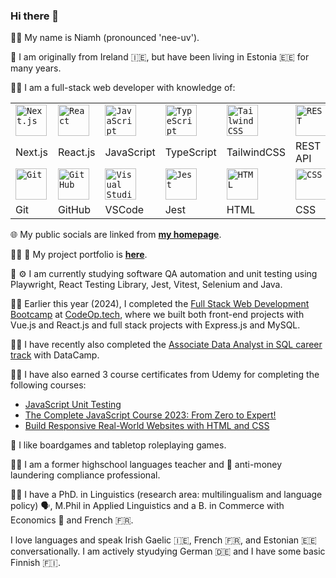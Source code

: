### Hi there 👋

🙋‍♀️ My name is Niamh (pronounced 'nee-uv').

📍 I am originally from Ireland 🇮🇪, but have been living in Estonia 🇪🇪 for many years.

👩‍💻 I am a full-stack web developer with knowledge of: 

<div>
	<table>
		<tr>
			<td><code><img width="50" src="https://github.com/marwin1991/profile-technology-icons/assets/136815194/5f8c622c-c217-4649-b0a9-7e0ee24bd704" alt="Next.js" title="Next.js"/></code></td>
			<td><code><img width="50" src="https://user-images.githubusercontent.com/25181517/183897015-94a058a6-b86e-4e42-a37f-bf92061753e5.png" alt="React" title="React"/></code></td>
			<td><code><img width="50" src="https://user-images.githubusercontent.com/25181517/117447155-6a868a00-af3d-11eb-9cfe-245df15c9f3f.png" alt="JavaScript" title="JavaScript"/></code></td>
			<td><code><img width="50" src="https://user-images.githubusercontent.com/25181517/183890598-19a0ac2d-e88a-4005-a8df-1ee36782fde1.png" alt="TypeScript" title="TypeScript"/></code></td>
			<td><code><img width="50" src="https://user-images.githubusercontent.com/25181517/202896760-337261ed-ee92-4979-84c4-d4b829c7355d.png" alt="Tailwind CSS" title="Tailwind CSS"/></code></td>
      <td><code><img width="50" src="https://user-images.githubusercontent.com/25181517/192107858-fe19f043-c502-4009-8c47-476fc89718ad.png" alt="REST" title="REST"/></code></td>
		</tr>
    <tr>
      <td>Next.js</td>
            <td>React.js</td>
            <td>JavaScript</td>
            <td>TypeScript</td>
            <td>TailwindCSS</td>
            <td>REST API</td>
    </tr>
		<tr>
			<td><code><img width="50" src="https://user-images.githubusercontent.com/25181517/192108372-f71d70ac-7ae6-4c0d-8395-51d8870c2ef0.png" alt="Git" title="Git"/></code></td>
			<td><code><img width="50" src="https://user-images.githubusercontent.com/25181517/192108374-8da61ba1-99ec-41d7-80b8-fb2f7c0a4948.png" alt="GitHub" title="GitHub"/></code></td>
			<td><code><img width="50" src="https://user-images.githubusercontent.com/25181517/192108891-d86b6220-e232-423a-bf5f-90903e6887c3.png" alt="Visual Studio Code" title="Visual Studio Code"/></code></td>
			<td><code><img width="50" src="https://user-images.githubusercontent.com/25181517/187955005-f4ca6f1a-e727-497b-b81b-93fb9726268e.png" alt="Jest" title="Jest"/></code></td>
			<td><code><img width="50" src="https://user-images.githubusercontent.com/25181517/192158954-f88b5814-d510-4564-b285-dff7d6400dad.png" alt="HTML" title="HTML"/></code></td>
			<td><code><img width="50" src="https://user-images.githubusercontent.com/25181517/183898674-75a4a1b1-f960-4ea9-abcb-637170a00a75.png" alt="CSS" title="CSS"/></code></td>
		</tr>
        <tr>
      <td>Git</td>
            <td>GitHub</td>
            <td>VSCode</td>
            <td>Jest</td>
            <td>HTML</td>
            <td>CSS</td>
    </tr>
	</table>
</div>


🌐 My public socials are linked from [**my homepage**](https://niamhdoyle.dev/).

👷‍♀️ 🎨 My project portfolio is [**here**](https://niamhdoyle.dev/projects).

🧪 ⚙️ I am currently studying software QA automation and unit testing using Playwright, React Testing Library, Jest, Vitest, Selenium and Java.

👩‍💻 Earlier this year (2024), I completed the [Full Stack Web Development Bootcamp](https://codeop.tech/coding-bootcamp/) at [CodeOp.tech](https://codeop.tech/), where we built both front-end projects with Vue.js and React.js and full stack projects with Express.js and MySQL.

🕵️‍♀️ I have recently also completed the [Associate Data Analyst in SQL career track](https://www.datacamp.com/tracks/associate-data-analyst-in-sql) with DataCamp.

👩‍🎓 I have also earned 3 course certificates from Udemy for completing the following courses:

- [JavaScript Unit Testing](https://www.udemy.com/course/javascript-unit-testing-the-practical-guide)
- [The Complete JavaScript Course 2023: From Zero to Expert!](https://www.udemy.com/course/the-complete-javascript-course/)
- [Build Responsive Real-World Websites with HTML and CSS](https://www.udemy.com/course/design-and-develop-a-killer-website-with-html5-and-css3/)

🎲 I like boardgames and tabletop roleplaying games.

👩‍🏫 I am a former highschool languages teacher and 💸 anti-money laundering compliance professional.

👩‍🎓 I have a PhD. in Linguistics (research area: multilingualism and language policy) 🗣️, M.Phil in Applied Linguistics and a B. in Commerce with Economics 💸 and French 🇫🇷.

I love languages and speak Irish Gaelic 🇮🇪, French 🇫🇷, and Estonian 🇪🇪 conversationally. I am actively styudying German 🇩🇪 and I have some basic Finnish 🇫🇮.
